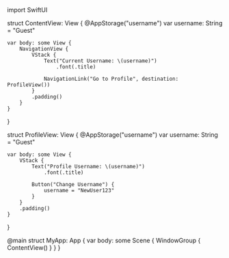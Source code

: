 import SwiftUI

struct ContentView: View {
    @AppStorage("username") var username: String = "Guest"

    var body: some View {
        NavigationView {
            VStack {
                Text("Current Username: \(username)")
                    .font(.title)

                NavigationLink("Go to Profile", destination: ProfileView())
            }
            .padding()
        }
    }
}

struct ProfileView: View {
    @AppStorage("username") var username: String = "Guest"

    var body: some View {
        VStack {
            Text("Profile Username: \(username)")
                .font(.title)

            Button("Change Username") {
                username = "NewUser123"
            }
        }
        .padding()
    }
}

@main
struct MyApp: App {
    var body: some Scene {
        WindowGroup {
            ContentView()
        }
    }
}
